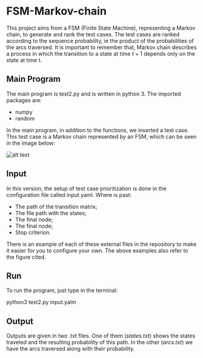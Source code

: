 # FSM-Markov-chain
This project aims from a FSM (Finite State Machine), representing a Markov chain, to generate and rank the test cases. The test cases are ranked according to the sequence probability, ie the product of the probabilities of the arcs traversed. It is important to remember that, Markov chain describes a process in which the transition to a state at time t + 1 depends only on the state at time t.

## Main Program

The main program is test2.py and is written in python 3. The imported packages are:
- numpy
- random

In the main program, in addition to the functions, we inserted a test case. This test case is a Markov chain represented by an FSM, which can be seen in the image below:

![alt text](https://github.com/giirso/FSM-Markov-chain/blob/master/FSM-example.jpg)

## Input 
In this version, the setup of test case prioritization is done in the configuration file called input.yaml. Where is past:

- The path of the transition matrix;
- The file path with the states;
- The final node;
- The final node;
- Stop criterion.

There is an example of each of these external files in the repository to make it easier for you to configure your own. 
The above examples also refer to the figure cited.

## Run

To run the program, just type in the terminal:

python3 test2.py input.yalm

## Output

Outputs are given in two .txt files. One of them (*states.txt*) shows the states traveled and the resulting probability of this path. In the other (*arcs.txt*) we have the arcs traversed along with their probability.

